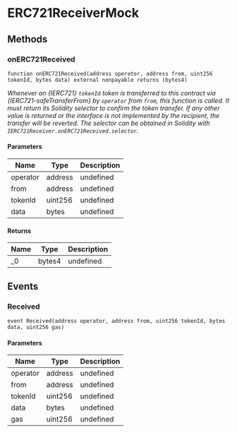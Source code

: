 # ERC721ReceiverMock









## Methods

### onERC721Received

```solidity
function onERC721Received(address operator, address from, uint256 tokenId, bytes data) external nonpayable returns (bytes4)
```



*Whenever an {IERC721} `tokenId` token is transferred to this contract via {IERC721-safeTransferFrom} by `operator` from `from`, this function is called. It must return its Solidity selector to confirm the token transfer. If any other value is returned or the interface is not implemented by the recipient, the transfer will be reverted. The selector can be obtained in Solidity with `IERC721Receiver.onERC721Received.selector`.*

#### Parameters

| Name | Type | Description |
|---|---|---|
| operator | address | undefined |
| from | address | undefined |
| tokenId | uint256 | undefined |
| data | bytes | undefined |

#### Returns

| Name | Type | Description |
|---|---|---|
| _0 | bytes4 | undefined |



## Events

### Received

```solidity
event Received(address operator, address from, uint256 tokenId, bytes data, uint256 gas)
```





#### Parameters

| Name | Type | Description |
|---|---|---|
| operator  | address | undefined |
| from  | address | undefined |
| tokenId  | uint256 | undefined |
| data  | bytes | undefined |
| gas  | uint256 | undefined |



